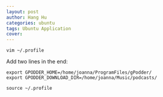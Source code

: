 ```yaml
---
layout: post
author: Hang Hu
categories: ubuntu
tags: Ubuntu Application 
cover: 
---
```


```
vim ~/.profile
```

Add two lines in the end:

```
export GPODDER_HOME=/home/joanna/ProgramFiles/gPodder/
export GPODDER_DOWNLOAD_DIR=/home/joanna/Music/podcasts/
```

```
source ~/.profile
```
